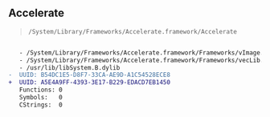 ## Accelerate

> `/System/Library/Frameworks/Accelerate.framework/Accelerate`

```diff

   - /System/Library/Frameworks/Accelerate.framework/Frameworks/vImage.framework/vImage
   - /System/Library/Frameworks/Accelerate.framework/Frameworks/vecLib.framework/vecLib
   - /usr/lib/libSystem.B.dylib
-  UUID: B54DC1E5-D8F7-33CA-AE9D-A1C54528ECE8
+  UUID: A5E4A9FF-4393-3E17-B229-EDACD7EB1450
   Functions: 0
   Symbols:   0
   CStrings:  0

```
